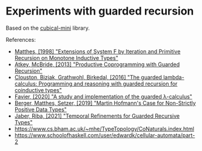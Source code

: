 # Experiments with guarded recursion

Based on the [cubical-mini](https://github.com/cmcmA20/cubical-mini/) library.

References:

* [Matthes, [1998] "Extensions of System F by Iteration and Primitive Recursion on Monotone Inductive Types"](https://www.irit.fr/~Ralph.Matthes/dissertation/matthesdiss.pdf)
* [Atkey, McBride, [2013] "Productive Coprogramming with Guarded Recursion"](https://bentnib.org/productive.pdf)
* [Clouston, Bizjak, Grathwohl, Birkedal, [2016] "The guarded lambda-calculus: Programming and reasoning with guarded recursion for coinductive types"](https://arxiv.org/abs/1606.09455)
* [Favier, [2020] "A study and implementation of the guarded λ-calculus"](https://monade.li/glam.pdf)
* [Berger, Matthes, Setzer, [2019] "Martin Hofmann's Case for Non-Strictly Positive Data Types"](https://hal.science/hal-02365814)
* [Jaber, Riba, [2021] "Temporal Refinements for Guarded Recursive Types"](https://hal.science/hal-02512655)
* https://www.cs.bham.ac.uk/~mhe/TypeTopology/CoNaturals.index.html
* https://www.schoolofhaskell.com/user/edwardk/cellular-automata/part-2